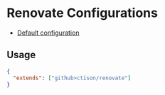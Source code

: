 # Renovate Configurations

- [Default configuration](default.json)

## Usage

```json
{
  "extends": ["github>ctison/renovate"]
}
```
